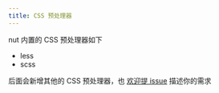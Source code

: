 ```yaml
---
title: CSS 预处理器
---
```


nut 内置的 CSS 预处理器如下

- less
- scss

后面会新增其他的 CSS 预处理器，也 [欢迎提 issue](https://github.com/fengzilong/nut/issues/new) 描述你的需求
